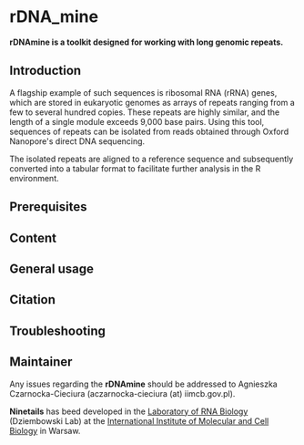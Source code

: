 # rDNA_mine
**rDNAmine is a toolkit designed for working with long genomic repeats.**

## Introduction

A flagship example of such sequences is ribosomal RNA (rRNA) genes, which are stored in eukaryotic genomes as arrays of repeats ranging from a few to several hundred copies. These repeats are highly similar, and the length of a single module exceeds 9,000 base pairs. Using this tool, sequences of repeats can be isolated from reads obtained through Oxford Nanopore's direct DNA sequencing. 

The isolated repeats are aligned to a reference sequence and subsequently converted into a tabular format to facilitate further analysis in the R environment.

## Prerequisites

## Content

## General usage

## Citation

## Troubleshooting

## Maintainer
Any issues regarding the **rDNAmine** should be addressed to Agnieszka Czarnocka-Cieciura (aczarnocka-cieciura (at) iimcb.gov.pl).

**Ninetails** has beed developed in the <a href="https://www.iimcb.gov.pl/en/research/41-laboratory-of-rna-biology-era-chairs-group">Laboratory of RNA Biology</a> (Dziembowski Lab) at the <a href="https://www.iimcb.gov.pl/en/">International Institute of Molecular and Cell Biology</a> in Warsaw. 
